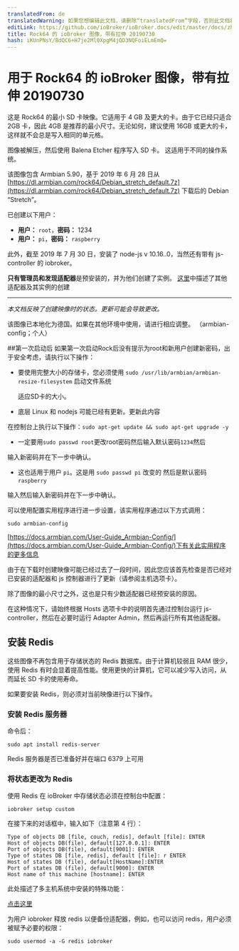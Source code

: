 ```yaml
---
translatedFrom: de
translatedWarning: 如果您想编辑此文档，请删除“translatedFrom”字段，否则此文档将再次自动翻译
editLink: https://github.com/ioBroker/ioBroker.docs/edit/master/docs/zh-cn/downloads/ioBroker_Image_Rock64_20190209_stretch.md
title: Rock64 的 ioBroker 图像，带有拉伸 20190730
hash: iKUnPNsY/BdQC6+H7je2Ml0XpgM4jQD3NQFoiELmEmQ=
---
```

# 用于 Rock64 的 ioBroker 图像，带有拉伸 20190730
这是 Rock64 的最小 SD 卡映像。它适用于 4 GB 及更大的卡。由于它已经只适合 2GB 卡，因此 4GB 是推荐的最小尺寸。无论如何，建议使用 16GB 或更大的卡，这样就不会总是写入相同的单元格。

图像被解压，然后使用 Balena Etcher 程序写入 SD 卡。
这适用于不同的操作系统。

该图像包含 Armbian 5.90，基于 2019 年 6 月 28 日从 [https://dl.armbian.com/rock64/Debian_stretch_default.7z](https://dl.armbian.com/rock64/Debian_stretch_default.7z) 下载后的 Debian “Stretch”。

已创建以下用户：

- **用户：** `root`，**密码：** 1234
- **用户：** `pi`，**密码：** `raspberry`

此外，截至 2019 年 7 月 30 日，安装了 node-js v 10.16..0，当然还有带有 js-controller 的 iobroker。

**只有管理员和发现适配器**是预安装的，并为他们创建了实例。
[这里](/tutorial/adapter.md)中描述了其他适配器及其实例的创建

-----------------

*本文档反映了创建映像时的状态。更新可能会导致更改。*

该图像已本地化为德国。如果在其他环境中使用，请进行相应调整。 （armbian-config；个人）

##第一次启动后
如果第一次启动Rock后没有提示为root和新用户创建新密码，出于安全考虑，请执行以下操作：

- 要使用完整大小的存储卡，您必须使用 `sudo /usr/lib/armbian/armbian-resize-filesystem` 启动文件系统

  适应SD卡的大小。

- 底层 Linux 和 nodejs 可能已经有更新。更新此内容

在控制台上执行以下操作：`sudo apt-get update && sudo apt-get upgrade -y`

- 一定要用`sudo passwd root`更改root密码然后输入默认密码`1234`然后

输入新密码并在下一步中确认。

- 这也适用于用户 `pi`。这是用 `sudo passwd pi` 改变的 然后是默认密码 `raspberry`

输入然后输入新密码并在下一步中确认。

可以使用配置实用程序进行进一步设置，该实用程序通过以下方式调用：

`sudo armbian-config`

[https://docs.armbian.com/User-Guide_Armbian-Config/](https://docs.armbian.com/User-Guide_Armbian-Config/)下有关此实用程序的更多信息

由于在下载时创建映像可能已经过去了一段时间，因此您应该首先检查是否已经对已安装的适配器和 js 控制器进行了更新（请参阅主机选项卡）。

除了图像的最小尺寸之外，这也是只有少数适配器已经预安装的原因。

在这种情况下，请始终根据 Hosts 选项卡中的说明首先通过控制台运行 js-controller，然后在必要时运行 Adapter Admin，然后再运行所有其他适配器。

## 安装 Redis
这些图像不再包含用于存储状态的 Redis 数据库。由于计算机较弱且 RAM 很少，使用 Redis 有时会显着提高性能。使用更快的计算机，它可以减少写入访问，从而延长 SD 卡的使用寿命。

如果要安装 Redis，则必须对当前映像进行以下操作。

### 安装 Redis 服务器
命令后：

`sudo apt install redis-server`

Redis 服务器是否已准备好并在端口 6379 上可用

### 将状态更改为 Redis
使用 Redis 在 ioBroker 中存储状态必须在控制台中配置：

`iobroker setup custom`

在接下来的对话框中，输入如下（注意第 4 行）：

```
Type of objects DB [file, couch, redis], default [file]: ENTER
Host of objects DB(file), default[127.0.0.1]: ENTER
Port of objects DB(file), default[9001]: ENTER
Type of states DB [file, redis], default [file]: r ENTER
Host of states DB (file), default[HostName]:ENTER
Port of states DB (file), default[9000]: ENTER
Host name of this machine [hostname]: ENTER
```

此处描述了多主机系统中安装的特殊功能：

[点击这里](config/multihost.md)

为用户 iobroker 释放 redis 以便备份适配器，例如，也可以访问 redis，用户必须被赋予必要的权限：

`sudo usermod -a -G redis iobroker`